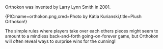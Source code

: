 Orthokon was invented by Larry Lynn Smith in 2001.

{PIC:name=orthokon.png,cred=Photo by Kátia Kurianski,title=Plush Orthokon!}

The simple rules where players take over each others pieces might seem to amount to a mindless back-and-forth going-on-forever game, but Orthokon will often reveal ways to surprise wins for the cunning!
